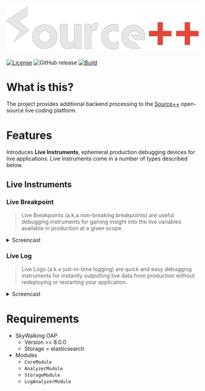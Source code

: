 # ![](.github/media/sourcepp_logo.svg)

[![License](https://img.shields.io/github/license/sourceplusplus/processor-instrument)](LICENSE)
![GitHub release](https://img.shields.io/github/v/release/sourceplusplus/processor-instrument?include_prereleases)
[![Build](https://github.com/sourceplusplus/processor-instrument/actions/workflows/build.yml/badge.svg)](https://github.com/sourceplusplus/processor-instrument/actions/workflows/build.yml)

# What is this?

The project provides additional backend processing to the [Source++](https://github.com/sourceplusplus/live-platform) open-source live coding platform.

# Features

Introduces **Live Instruments**, ephemeral production debugging devices for live applications. Live Instruments come in a number of types described below.

## Live Instruments

### Live Breakpoint

> Live Breakpoints (a.k.a non-breaking breakpoints) are useful debugging instruments for gaining insight into the live variables available in production at a given scope.

<details>
  <summary>Screencast</summary>

  ![live-breakpoint](https://user-images.githubusercontent.com/3278877/136304451-2c98ad30-032b-4ce0-9f37-f98cd750adb3.gif)
</details>

### Live Log

> Live Logs (a.k.a just-in-time logging) are quick and easy debugging instruments for instantly outputting live data from production without redeploying or restarting your application.

<details>
  <summary>Screencast</summary>

  ![live-log](https://user-images.githubusercontent.com/3278877/136304738-d46c2796-4dd3-45a3-81bb-5692547c1c71.gif)  
</details>

# Requirements

- SkyWalking OAP
  - Version >= 8.0.0
  - Storage = elasticsearch
- Modules
  - `CoreModule`
  - `AnalyzerModule`
  - `StorageModule`
  - `LogAnalyzerModule`
